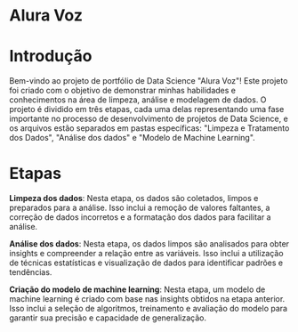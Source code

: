# Alura Voz

# Introdução
Bem-vindo ao projeto de portfólio de Data Science "Alura Voz"! Este projeto foi criado com o objetivo de demonstrar minhas habilidades e conhecimentos na área de limpeza, análise e modelagem de dados. O projeto é dividido em três etapas, cada uma delas representando uma fase importante no processo de desenvolvimento de projetos de Data Science, e os arquivos estão separados em pastas específicas: "Limpeza e Tratamento dos Dados", "Análise dos dados" e "Modelo de Machine Learning".


# Etapas
**Limpeza dos dados**: Nesta etapa, os dados são coletados, limpos e preparados para a análise. Isso inclui a remoção de valores faltantes, a correção de dados incorretos e a formatação dos dados para facilitar a análise.

**Análise dos dados**: Nesta etapa, os dados limpos são analisados para obter insights e compreender a relação entre as variáveis. Isso inclui a utilização de técnicas estatísticas e visualização de dados para identificar padrões e tendências.

**Criação do modelo de machine learning**: Nesta etapa, um modelo de machine learning é criado com base nas insights obtidos na etapa anterior. Isso inclui a seleção de algoritmos, treinamento e avaliação do modelo para garantir sua precisão e capacidade de generalização.
